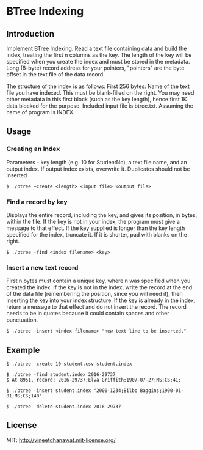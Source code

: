 # BTree Indexing

## Introduction
Implement BTree Indexing. Read a text file containing data and build the index, treating the first n columns as the key.
The length of the key will be specified when you create the index and must be stored in the metadata.
Long (8-byte) record address for your pointers, "pointers" are the byte offset in the text file of the data record

The structure of the index is as follows:  First 256 bytes: Name of the text file you have indexed. This must be blank-filled on the right. You may need other metadata in this first block (such as the key length), hence first 1K data blocked for the purpose. Included input file is btree.txt. Assuming the name of program is INDEX.

## Usage
### Creating an Index
Parameters - key length (e.g. 10 for StudentNo), a text file name, and an output index.  If output index exists, overwrite it.
Duplicates should not be inserted

	$ ./btree –create <length> <input file> <output file>

### Find a record by key
Displays the entire record, including the key, and gives its position, in bytes, within the file.
If the key is not in your index, the program must give a message to that effect.
If the key supplied is longer than the key length specified for the index, truncate it. If it is shorter, pad with blanks on the right.

	$ ./btree -find <index filename> <key>

### Insert a new text record
First n bytes must contain a unique key, where n was specified when you created the index. 
If the key is not in the index, write the record at the end of the data file (remembering the position, since you will need it), then inserting the key into your index structure.
If the key is already in the index, return a message to that effect and do not insert the record.
The record needs to be in quotes because it could contain spaces and other punctuation.

	$ ./btree -insert <index filename> "new text line to be inserted."


## Example

	$ ./btree -create 10 student.csv student.index
	
	$ ./btree -find student.index 2016-29737
	$ At 8951, record: 2016-29737;Elva Griffith;1907-07-27;MS;CS;41;
	
	$ ./btree -insert student.index "2000-1234;Bilbo Baggins;1900-01-01;MS;CS;140"

	$ ./btree -delete student.index 2016-29737
		
## License

MIT: http://vineetdhanawat.mit-license.org/
